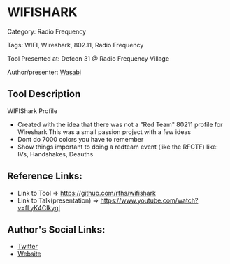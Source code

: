 # WIFISHARK

Category: Radio Frequency

Tags: WIFI, Wireshark, 802.11, Radio Frequency

Tool Presented at: Defcon 31 @ Radio Frequency Village

Author/presenter: [Wasabi](https://github.com/thewasabiguy)

## Tool Description

WIFIShark Profile

- Created with the idea that there was not a "Red Team" 80211 profile for Wireshark This was a small passion project with a few ideas
- Dont do 7000 colors you have to remember
- Show things important to doing a redteam event (like the RFCTF) like: IVs, Handshakes, Deauths

## Reference Links:

- Link to Tool => https://github.com/rfhs/wifishark
- Link to Talk(presentation) => https://www.youtube.com/watch?v=fLyK4CIkygI

## Author's Social Links:

- [Twitter](https://twitter.com/spiceywasabi)
- [Website](https://YourWork/PersonalLink.com)
